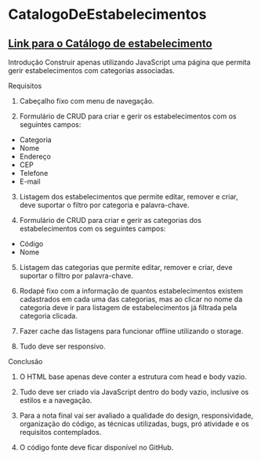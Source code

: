 # CatalogoDeEstabelecimentos


<h2><a href = "https://mosilva.github.io/CatalogoDeEstabelecimentos/index.html" target="_blank">Link para o Catálogo de estabelecimento<a/></h2>


Introdução
Construir apenas utilizando JavaScript uma página que permita gerir estabelecimentos com categorias associadas.

Requisitos
1. Cabeçalho fixo com menu de navegação.

2. Formulário de CRUD para criar e gerir os estabelecimentos com os seguintes campos:
- Categoria
- Nome
- Endereço
- CEP
- Telefone
- E-mail

3. Listagem dos estabelecimentos que permite editar, remover e criar, deve suportar o filtro por categoria e palavra-chave.

4. Formulário de CRUD para criar e gerir as categorias dos estabelecimentos com os seguintes campos:
- Código
- Nome

5. Listagem das categorias que permite editar, remover e criar, deve suportar o filtro por palavra-chave.

6. Rodapé fixo com a informação de quantos estabelecimentos existem cadastrados em cada uma das categorias, mas ao clicar no nome da categoria deve ir para listagem de estabelecimentos já filtrada pela categoria clicada.

7. Fazer cache das listagens para funcionar offline utilizando o storage.

8. Tudo deve ser responsivo.

Conclusão

1. O HTML base apenas deve conter a estrutura com head e body vazio.

2. Tudo deve ser criado via JavaScript dentro do body vazio, inclusive os estilos e a navegação.

3. Para a nota final vai ser avaliado a qualidade do design, responsividade, organização do código, as técnicas utilizadas, bugs, pró atividade e os requisitos contemplados.

4. O código fonte deve ficar disponível no GitHub.
